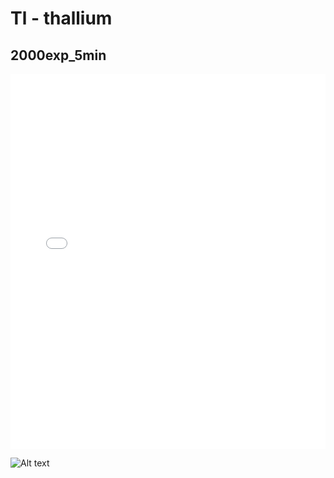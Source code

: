# Tl - thallium

## 2000exp_5min

<iframe src="../Tl_2000exp_5min.html" width="100%" height="600px" frameborder="0"></iframe>

![Alt text](Tl_2000exp_5min.png)

